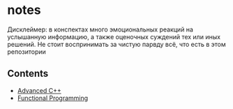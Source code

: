 # notes

Дисклеймер: в конспектах много эмоциональных реакций на услышанную информацию, а также оценочных суждений тех или иных решений. Не стоит воспринимать за чистую парвду всё, что есть в этом репозитории

## Contents
* [Advanced C++](cpp-advanced.md)
* [Functional Programming](fp.md)
